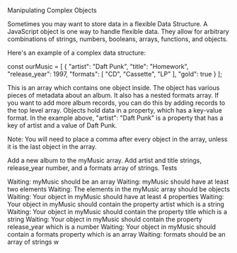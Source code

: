 Manipulating Complex Objects

Sometimes you may want to store data in a flexible Data Structure. A JavaScript object is one way to handle flexible data. They allow for arbitrary combinations of strings, numbers, booleans, arrays, functions, and objects.

Here's an example of a complex data structure:

const ourMusic = [
{
"artist": "Daft Punk",
"title": "Homework",
"release_year": 1997,
"formats": [
"CD",
"Cassette",
"LP"
],
"gold": true
}
];

This is an array which contains one object inside. The object has various pieces of metadata about an album. It also has a nested formats array. If you want to add more album records, you can do this by adding records to the top level array. Objects hold data in a property, which has a key-value format. In the example above, "artist": "Daft Punk" is a property that has a key of artist and a value of Daft Punk.

Note: You will need to place a comma after every object in the array, unless it is the last object in the array.

Add a new album to the myMusic array. Add artist and title strings, release_year number, and a formats array of strings.
Tests

Waiting: myMusic should be an array
Waiting: myMusic should have at least two elements
Waiting: The elements in the myMusic array should be objects
Waiting: Your object in myMusic should have at least 4 properties
Waiting: Your object in myMusic should contain the property artist which is a string
Waiting: Your object in myMusic should contain the property title which is a string
Waiting: Your object in myMusic should contain the property release_year which is a number
Waiting: Your object in myMusic should contain a formats property which is an array
Waiting: formats should be an array of strings w
